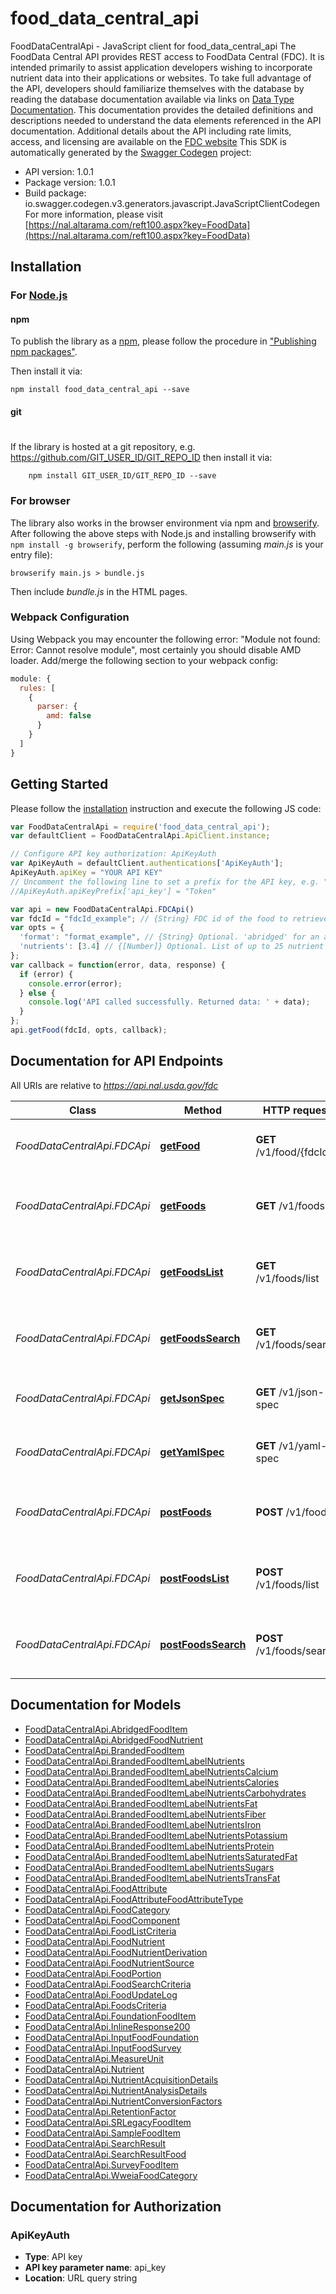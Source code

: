 # food_data_central_api

FoodDataCentralApi - JavaScript client for food_data_central_api
The FoodData Central API provides REST access to FoodData Central (FDC). It is intended primarily to assist application developers wishing to incorporate nutrient data into their applications or websites.   To take full advantage of the API, developers should familiarize themselves with the database by reading the database documentation available via links on [Data Type Documentation](https://fdc.nal.usda.gov/data-documentation.html). This documentation provides the detailed definitions and descriptions needed to understand the data elements referenced in the API documentation.      Additional details about the API including rate limits, access, and licensing are available on the [FDC website](https://fdc.nal.usda.gov/api-guide.html)
This SDK is automatically generated by the [Swagger Codegen](https://github.com/swagger-api/swagger-codegen) project:

- API version: 1.0.1
- Package version: 1.0.1
- Build package: io.swagger.codegen.v3.generators.javascript.JavaScriptClientCodegen
For more information, please visit [https://nal.altarama.com/reft100.aspx?key=FoodData](https://nal.altarama.com/reft100.aspx?key=FoodData)

## Installation

### For [Node.js](https://nodejs.org/)

#### npm

To publish the library as a [npm](https://www.npmjs.com/),
please follow the procedure in ["Publishing npm packages"](https://docs.npmjs.com/getting-started/publishing-npm-packages).

Then install it via:

```shell
npm install food_data_central_api --save
```

#### git
#
If the library is hosted at a git repository, e.g.
https://github.com/GIT_USER_ID/GIT_REPO_ID
then install it via:

```shell
    npm install GIT_USER_ID/GIT_REPO_ID --save
```

### For browser

The library also works in the browser environment via npm and [browserify](http://browserify.org/). After following
the above steps with Node.js and installing browserify with `npm install -g browserify`,
perform the following (assuming *main.js* is your entry file):

```shell
browserify main.js > bundle.js
```

Then include *bundle.js* in the HTML pages.

### Webpack Configuration

Using Webpack you may encounter the following error: "Module not found: Error:
Cannot resolve module", most certainly you should disable AMD loader. Add/merge
the following section to your webpack config:

```javascript
module: {
  rules: [
    {
      parser: {
        amd: false
      }
    }
  ]
}
```

## Getting Started

Please follow the [installation](#installation) instruction and execute the following JS code:

```javascript
var FoodDataCentralApi = require('food_data_central_api');
var defaultClient = FoodDataCentralApi.ApiClient.instance;

// Configure API key authorization: ApiKeyAuth
var ApiKeyAuth = defaultClient.authentications['ApiKeyAuth'];
ApiKeyAuth.apiKey = "YOUR API KEY"
// Uncomment the following line to set a prefix for the API key, e.g. "Token" (defaults to null)
//ApiKeyAuth.apiKeyPrefix['api_key'] = "Token"

var api = new FoodDataCentralApi.FDCApi()
var fdcId = "fdcId_example"; // {String} FDC id of the food to retrieve
var opts = { 
  'format': "format_example", // {String} Optional. 'abridged' for an abridged set of elements, 'full' for all elements (default).
  'nutrients': [3.4] // {[Number]} Optional. List of up to 25 nutrient numbers. Only the nutrient information for the specified nutrients will be returned. Should be comma separated list (e.g. nutrients=203,204) or repeating parameters (e.g. nutrients=203&nutrients=204). If a food does not have any matching nutrients, the food will be returned with an empty foodNutrients element.
};
var callback = function(error, data, response) {
  if (error) {
    console.error(error);
  } else {
    console.log('API called successfully. Returned data: ' + data);
  }
};
api.getFood(fdcId, opts, callback);
```

## Documentation for API Endpoints

All URIs are relative to *https://api.nal.usda.gov/fdc*

Class | Method | HTTP request | Description
------------ | ------------- | ------------- | -------------
*FoodDataCentralApi.FDCApi* | [**getFood**](docs/FDCApi.md#getFood) | **GET** /v1/food/{fdcId} | Fetches details for one food item by FDC ID
*FoodDataCentralApi.FDCApi* | [**getFoods**](docs/FDCApi.md#getFoods) | **GET** /v1/foods | Fetches details for multiple food items using input FDC IDs
*FoodDataCentralApi.FDCApi* | [**getFoodsList**](docs/FDCApi.md#getFoodsList) | **GET** /v1/foods/list | Returns a paged list of foods, in the &#x27;abridged&#x27; format
*FoodDataCentralApi.FDCApi* | [**getFoodsSearch**](docs/FDCApi.md#getFoodsSearch) | **GET** /v1/foods/search | Returns a list of foods that matched search (query) keywords
*FoodDataCentralApi.FDCApi* | [**getJsonSpec**](docs/FDCApi.md#getJsonSpec) | **GET** /v1/json-spec | Returns this documentation in JSON format
*FoodDataCentralApi.FDCApi* | [**getYamlSpec**](docs/FDCApi.md#getYamlSpec) | **GET** /v1/yaml-spec | Returns this documentation in JSON format
*FoodDataCentralApi.FDCApi* | [**postFoods**](docs/FDCApi.md#postFoods) | **POST** /v1/foods | Fetches details for multiple food items using input FDC IDs
*FoodDataCentralApi.FDCApi* | [**postFoodsList**](docs/FDCApi.md#postFoodsList) | **POST** /v1/foods/list | Returns a paged list of foods, in the &#x27;abridged&#x27; format
*FoodDataCentralApi.FDCApi* | [**postFoodsSearch**](docs/FDCApi.md#postFoodsSearch) | **POST** /v1/foods/search | Returns a list of foods that matched search (query) keywords

## Documentation for Models

 - [FoodDataCentralApi.AbridgedFoodItem](docs/AbridgedFoodItem.md)
 - [FoodDataCentralApi.AbridgedFoodNutrient](docs/AbridgedFoodNutrient.md)
 - [FoodDataCentralApi.BrandedFoodItem](docs/BrandedFoodItem.md)
 - [FoodDataCentralApi.BrandedFoodItemLabelNutrients](docs/BrandedFoodItemLabelNutrients.md)
 - [FoodDataCentralApi.BrandedFoodItemLabelNutrientsCalcium](docs/BrandedFoodItemLabelNutrientsCalcium.md)
 - [FoodDataCentralApi.BrandedFoodItemLabelNutrientsCalories](docs/BrandedFoodItemLabelNutrientsCalories.md)
 - [FoodDataCentralApi.BrandedFoodItemLabelNutrientsCarbohydrates](docs/BrandedFoodItemLabelNutrientsCarbohydrates.md)
 - [FoodDataCentralApi.BrandedFoodItemLabelNutrientsFat](docs/BrandedFoodItemLabelNutrientsFat.md)
 - [FoodDataCentralApi.BrandedFoodItemLabelNutrientsFiber](docs/BrandedFoodItemLabelNutrientsFiber.md)
 - [FoodDataCentralApi.BrandedFoodItemLabelNutrientsIron](docs/BrandedFoodItemLabelNutrientsIron.md)
 - [FoodDataCentralApi.BrandedFoodItemLabelNutrientsPotassium](docs/BrandedFoodItemLabelNutrientsPotassium.md)
 - [FoodDataCentralApi.BrandedFoodItemLabelNutrientsProtein](docs/BrandedFoodItemLabelNutrientsProtein.md)
 - [FoodDataCentralApi.BrandedFoodItemLabelNutrientsSaturatedFat](docs/BrandedFoodItemLabelNutrientsSaturatedFat.md)
 - [FoodDataCentralApi.BrandedFoodItemLabelNutrientsSugars](docs/BrandedFoodItemLabelNutrientsSugars.md)
 - [FoodDataCentralApi.BrandedFoodItemLabelNutrientsTransFat](docs/BrandedFoodItemLabelNutrientsTransFat.md)
 - [FoodDataCentralApi.FoodAttribute](docs/FoodAttribute.md)
 - [FoodDataCentralApi.FoodAttributeFoodAttributeType](docs/FoodAttributeFoodAttributeType.md)
 - [FoodDataCentralApi.FoodCategory](docs/FoodCategory.md)
 - [FoodDataCentralApi.FoodComponent](docs/FoodComponent.md)
 - [FoodDataCentralApi.FoodListCriteria](docs/FoodListCriteria.md)
 - [FoodDataCentralApi.FoodNutrient](docs/FoodNutrient.md)
 - [FoodDataCentralApi.FoodNutrientDerivation](docs/FoodNutrientDerivation.md)
 - [FoodDataCentralApi.FoodNutrientSource](docs/FoodNutrientSource.md)
 - [FoodDataCentralApi.FoodPortion](docs/FoodPortion.md)
 - [FoodDataCentralApi.FoodSearchCriteria](docs/FoodSearchCriteria.md)
 - [FoodDataCentralApi.FoodUpdateLog](docs/FoodUpdateLog.md)
 - [FoodDataCentralApi.FoodsCriteria](docs/FoodsCriteria.md)
 - [FoodDataCentralApi.FoundationFoodItem](docs/FoundationFoodItem.md)
 - [FoodDataCentralApi.InlineResponse200](docs/InlineResponse200.md)
 - [FoodDataCentralApi.InputFoodFoundation](docs/InputFoodFoundation.md)
 - [FoodDataCentralApi.InputFoodSurvey](docs/InputFoodSurvey.md)
 - [FoodDataCentralApi.MeasureUnit](docs/MeasureUnit.md)
 - [FoodDataCentralApi.Nutrient](docs/Nutrient.md)
 - [FoodDataCentralApi.NutrientAcquisitionDetails](docs/NutrientAcquisitionDetails.md)
 - [FoodDataCentralApi.NutrientAnalysisDetails](docs/NutrientAnalysisDetails.md)
 - [FoodDataCentralApi.NutrientConversionFactors](docs/NutrientConversionFactors.md)
 - [FoodDataCentralApi.RetentionFactor](docs/RetentionFactor.md)
 - [FoodDataCentralApi.SRLegacyFoodItem](docs/SRLegacyFoodItem.md)
 - [FoodDataCentralApi.SampleFoodItem](docs/SampleFoodItem.md)
 - [FoodDataCentralApi.SearchResult](docs/SearchResult.md)
 - [FoodDataCentralApi.SearchResultFood](docs/SearchResultFood.md)
 - [FoodDataCentralApi.SurveyFoodItem](docs/SurveyFoodItem.md)
 - [FoodDataCentralApi.WweiaFoodCategory](docs/WweiaFoodCategory.md)

## Documentation for Authorization


### ApiKeyAuth

- **Type**: API key
- **API key parameter name**: api_key
- **Location**: URL query string



<!-- 
"browserify": {
    "transform": [
      [
        "babelify",
        {
          "presets": [
            "@babel/preset-env"
          ]
        }
      ]
    ]
  } -->